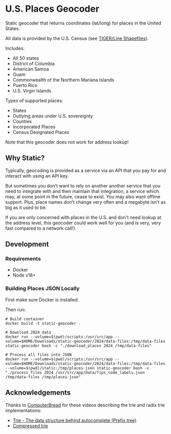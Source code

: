 # U.S. Places Geocoder

Static geocoder that returns coordinates (lat/long) for places in the United States.

All data is provided by the U.S. Census (see [TIGER/Line
Shapefiles](https://www.census.gov/geographies/mapping-files/time-series/geo/tiger-line-file.html)).

Includes:
- All 50 states
- District of Columbia
- American Samoa
- Guam
- Commonwealth of the Northern Mariana Islands
- Puerto Rico
- U.S. Virgin Islands

Types of supported places:
- States
- Outlying areas under U.S. sovereignty
- Counties
- Incorporated Places
- Census Designated Places

Note that this geocoder does not work for address lookup!

## Why Static?

Typically, geocoding is provided as a service via an API that you pay for and interact with using an
API key.

But sometimes you don't want to rely on another another service that you need to integrate with and
then maintain that integration, a service which may, at some point in the future, cease to exist.
You may also want offline support. Plus, place names don't change very often and a megabyte isn't as
big as it used to be.

If you are only concerned with places in the U.S. and don't need lookup at the address level, this geocoder could work well for you (and is very, very fast compared to a network call!).

## Development

### Requirements

- Docker
- Node v18+

### Building Places JSON Locally

First make sure Docker is installed.

Then run:

```
# Build container
docker build -t static-geocoder .

# Download 2024 data
docker run --volume=$(pwd)/scripts:/usr/src/app --volume=$HOME/Downloads/static-geocoder/2024/data-files:/tmp/data-files static-geocoder bash -c "./download_places 2024 /tmp/data-files"

# Process all files into JSON
docker run --volume=$(pwd)/scripts:/usr/src/app --volume=$HOME/Downloads/static-geocoder/2024/data-files:/tmp/data-files --volume=$(pwd)/static:/tmp/places-json static-geocoder bash -c "./process_files 2024 /usr/src/app/data/fips_code_labels.json /tmp/data-files /tmp/places-json"
```

## Acknowledgements

Thanks to [ComputerBread](https://www.youtube.com/@ComputerBread) for these videos describing the
trie and radix trie implementations:
- [Trie - The data structure behind autocomplete (Prefix tree)](https://www.youtube.com/watch?v=Prnpv7eAAXQ)
- [Compressed trie](https://www.youtube.com/watch?v=qakGXuOW1S8)

